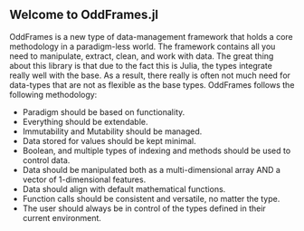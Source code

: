## Welcome to OddFrames.jl
OddFrames is a new type of data-management framework that holds
a core methodology in a paradigm-less world. The framework contains
all you need to manipulate, extract, clean, and work with data.
The great thing about this library is that due to the fact
this is Julia, the types integrate really well with the base.
As a result, there really is often not much need for data-types
that are not as flexible as the base types. OddFrames follows the
following methodology:
- Paradigm should be based on functionality.
- Everything should be extendable.
- Immutability and Mutability should be managed.
- Data stored for values should be kept minimal.
- Boolean, and multiple types of indexing and methods should be used to control data.
- Data should be manipulated both as a multi-dimensional array AND a vector of 1-dimensional features.
- Data should align with default mathematical functions.
- Function calls should be consistent and versatile, no matter the type.
- The user should always be in control of the types defined in their current environment.
